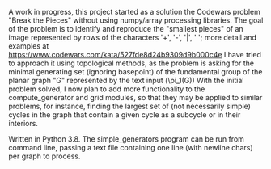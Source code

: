 A work in progress, this project started as a solution the Codewars problem "Break the Pieces" without using numpy/array processing libraries.
The goal of the problem is to identify and reproduce the "smallest pieces" of an image represented by rows of the characters '+', '-', '|', ' '; more detail and examples at https://www.codewars.com/kata/527fde8d24b9309d9b000c4e
I have tried to approach it using topological methods, as the problem is asking for the minimal generating set (ignoring basepoint) of the fundamental group of the planar graph "G" represented by the text input (\pi_1(G))
With the initial problem solved, I now plan to add more functionality to the compute_generator and grid modules, so that they may be applied to similar problems, for instance, finding the largest set of (not necessarily simple) cycles in the graph that contain a given cycle as a subcycle or in their interiors.

Written in Python 3.8.
The simple_generators program can be run from command line, passing a text file containing one line (with newline chars) per graph to process.
